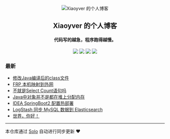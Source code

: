 <p align="center"><img alt="Xiaoyver 的个人博客" src="https://img.hacpai.com/avatar/1562830632193?1562830633996&timestamp=1603171164233"></p><h2 align="center">
Xiaoyver 的个人博客
</h2>

<h4 align="center">代码写的越急，程序跑得越慢。</h4>
<p align="center"><a title="Xiaoyver 的个人博客" target="_blank" href="https://github.com/Xiaoyver/solo-blog"><img src="https://img.shields.io/github/last-commit/Xiaoyver/solo-blog.svg?style=flat-square&color=FF9900"></a>
<a title="GitHub repo size in bytes" target="_blank" href="https://github.com/Xiaoyver/solo-blog"><img src="https://img.shields.io/github/repo-size/Xiaoyver/solo-blog.svg?style=flat-square"></a>
<a title="Solo Version" target="_blank" href="https://github.com/88250/solo/releases"><img src="https://img.shields.io/badge/solo-4.3.1-f1e05a.svg?style=flat-square&color=blueviolet"></a>
<a title="Hits" target="_blank" href="https://github.com/88250/hits"><img src="https://hits.b3log.org/Xiaoyver/solo-blog.svg"></a></p>

### 最新

* [修改Java编译后的class文件](https://www.xiaoyver.top/articles/2020/09/25/1601001570709.html)
* [FRP 本机映射到外网](https://www.xiaoyver.top/articles/2020/09/15/1600133507114.html)
* [不就是Select Count语句吗](https://www.xiaoyver.top/articles/2020/09/15/1600133450807.html)
* [Java中对象并不是都在堆上分配内存](https://www.xiaoyver.top/articles/2020/09/15/1600133412477.html)
* [IDEA SpringBoot2 配置热部署](https://www.xiaoyver.top/articles/2020/09/15/1600133345416.html)
* [LogStash 同步 MySQL 数据到 Elasticsearch](https://www.xiaoyver.top/articles/2020/09/15/1600133255084.html)
* [世界，你好！](https://www.xiaoyver.top/hello-solo)



---

本仓库通过 [Solo](https://github.com/88250/solo) 自动进行同步更新 ❤️ 